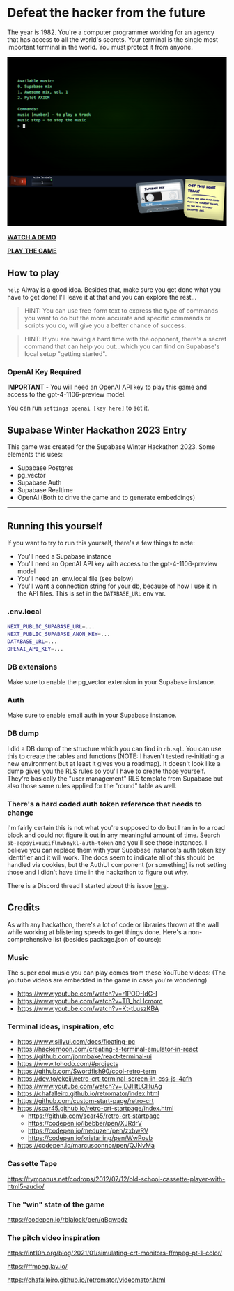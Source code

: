 # Defeat the hacker from the future

The year is 1982.  You're a computer programmer working for an agency that has
access to all the world's secrets.  Your terminal is the single most important
terminal in the world.  You must protect it from anyone.

![the game](screen1.png)

**[WATCH A DEMO](https://youtu.be/lnbT52qf7SU)**

**[PLAY THE GAME](https://1982vsthefuture.vercel.app/)**

## How to play

`help` Alway is a good idea.  Besides that, make sure you get done what you
have to get done!  I'll leave it at that and you can explore the rest...

> HINT: You can use free-form text to express the type of commands you want to do but the more
> accurate and specific commands or scripts you do, will give you a better chance of success.

> HINT: If you are having a hard time with the opponent, there's a secret command that can help you out...which you can find on Supabase's local setup "getting started".

### OpenAI Key Required

**IMPORTANT** - You will need an OpenAI API key to play this game and access
to the gpt-4-1106-preview model.

You can run `settings openai [key here]` to set it.

## Supabase Winter Hackathon 2023 Entry

This game was created for the Supabase Winter Hackathon 2023.  Some elements this uses:

- Supabase Postgres
- pg_vector
- Supabase Auth
- Supabase Realtime
- OpenAI (Both to drive the game and to generate embeddings)

---

## Running this yourself

If you want to try to run this yourself, there's a few things to note:

- You'll need a Supabase instance
- You'll need an OpenAI API key with access to the gpt-4-1106-preview model
- You'll need an .env.local file (see below)
- You'll want a connection string for your db, because of how I use it in the API files. This is set in the `DATABASE_URL` env var.

### .env.local

```bash
NEXT_PUBLIC_SUPABASE_URL=...
NEXT_PUBLIC_SUPABASE_ANON_KEY=...
DATABASE_URL=...
OPENAI_API_KEY=...
```

### DB extensions

Make sure to enable the pg_vector extension in your Supabase instance.

### Auth

Make sure to enable email auth in your Supabase instance.

### DB dump

I did a DB dump of the structure which you can find in `db.sql`.  You can use this to create the tables and functions (NOTE: I haven't tested re-initiating a new environment but at least it gives you a roadmap).  It doesn't look like a dump gives you the RLS rules so you'll have to create those yourself.  They're basically the "user management" RLS template from Supabase but also those same rules applied for the "round" table as well.

### There's a hard coded auth token reference that needs to change

I'm fairly certain this is not what you're supposed to do but I ran in to a road block and could
not figure it out in any meaningful amount of time.  Search `sb-aqpsyixuuqiflmvbnykl-auth-token` and
you'll see those instances.  I believe you can replace them with your Supabase instance's auth token key identifier and it will work.  The docs seem to indicate all of this should be handled via
cookies, but the AuthUI component (or something) is not setting those and I didn't have time in the hackathon to figure out why.

There is a Discord thread I started about this issue [here](https://discord.com/channels/839993398554656828/1185407818900185089).

## Credits

As with any hackathon, there's a lot of code or libraries thrown at the wall while
working at blistering speeds to get things done.  Here's a non-comprehensive list (besides package.json of course):

### Music

The super cool music you can play comes from these YouTube videos:
(The youtube videos are embedded in the game in case you're wondering)

- <https://www.youtube.com/watch?v=r1POD-IdG-I>
- <https://www.youtube.com/watch?v=TB_hcHcmorc>
- <https://www.youtube.com/watch?v=Kt-tLuszKBA>

### Terminal ideas, inspiration, etc

- <https://www.sillyui.com/docs/floating-pc>
- <https://hackernoon.com/creating-a-terminal-emulator-in-react>
- <https://github.com/jonmbake/react-terminal-ui>
- <https://www.tohodo.com/#projects>
- <https://github.com/Swordfish90/cool-retro-term>
- <https://dev.to/ekeijl/retro-crt-terminal-screen-in-css-js-4afh>
- <https://www.youtube.com/watch?v=jDJHtLCHuAg>
- <https://chafalleiro.github.io/retromator/index.html>
- <https://github.com/custom-start-page/retro-crt>
- <https://scar45.github.io/retro-crt-startpage/index.html>
  - <https://github.com/scar45/retro-crt-startpage>
  - <https://codepen.io/lbebber/pen/XJRdrV>
  - <https://codepen.io/meduzen/pen/zxbwRV>
  - <https://codepen.io/kristarling/pen/WwPovb>
- <https://codepen.io/marcusconnor/pen/QJNvMa>

### Cassette Tape

 <https://tympanus.net/codrops/2012/07/12/old-school-cassette-player-with-html5-audio/>


### The "win" state of the game

<https://codepen.io/rblalock/pen/qBgwpdz>

### The pitch video inspiration

<https://int10h.org/blog/2021/01/simulating-crt-monitors-ffmpeg-pt-1-color/>

<https://ffmpeg.lav.io/>

<https://chafalleiro.github.io/retromator/videomator.html>

